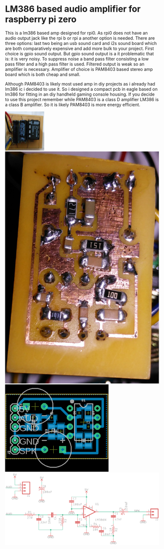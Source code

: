 # LM386 based audio amplifier for raspberry pi zero


This is a lm386 based amp designed for rpi0. As rpi0 does not have an audio output jack like the rpi b or rpi a another option is needed. There are three options: last two being an usb sound card and i2s sound board which are both comparatively expensive and add more bulk to your project. First choice is gpio sound output. But gpio sound output is a it problematic that is: it is very noisy. To suppress noise a band pass filter consisting a low pass filter and a high pass filter is used. Filtered output is weak so an amplifier is necessary. Amplifier of choice is PAM8403 based stereo amp board which is both cheap and small. 

Although PAM8403 is likely most used amp in diy projects as i already had lm386 ic i decided to use it. So i designed a compact pcb in eagle based on lm386 for fitting in an diy handheld gaming console housing. If you decide to use this project remember while PAM8403 is a class D amplifier LM386 is a class B amplifier. So it is likely PAM8403 is more energy efficient.

<img src="/resim2.jpg" alt="lm386 amp top side" style="width:128px;height:128px;">

<img src="/resim3.jpg" alt="lm386 amp bottom side">

<img src="/pcb.png" alt="pcb design">

<img src="/schematic.png" alt="schematic">
